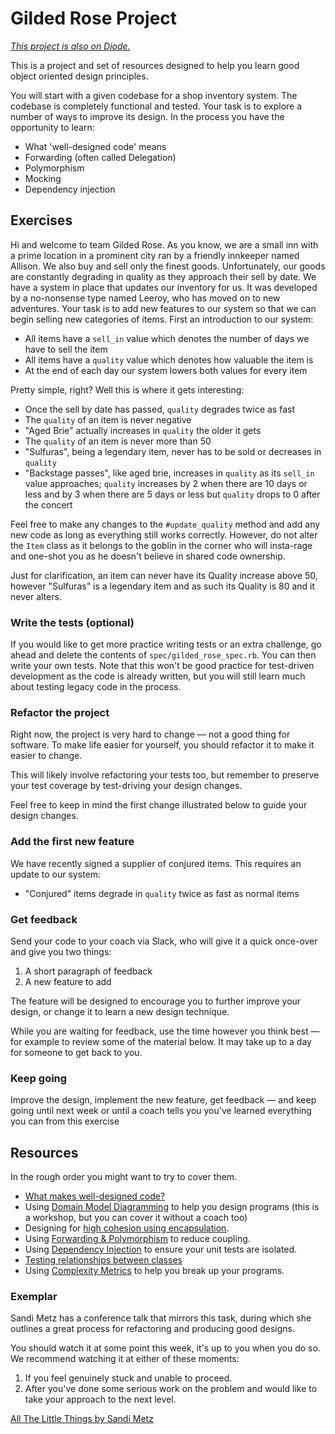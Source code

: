 # Gilded Rose Project

*[This project is also on Diode.](https://diode.makersacademy.com/students/neoeno/projects/1732)*

This is a project and set of resources designed to help you learn good object
oriented design principles.

You will start with a given codebase for a shop inventory system. The codebase
is completely functional and tested. Your task is to explore a number of ways
to improve its design. In the process you have the opportunity to learn:

* What 'well-designed code' means
* Forwarding (often called Delegation)
* Polymorphism
* Mocking
* Dependency injection

## Exercises

Hi and welcome to team Gilded Rose. As you know, we are a small inn with a prime
location in a prominent city ran by a friendly innkeeper named Allison. We also
buy and sell only the finest goods. Unfortunately, our goods are constantly
degrading in quality as they approach their sell by date. We have a system in
place that updates our inventory for us. It was developed by a no-nonsense type
named Leeroy, who has moved on to new adventures. Your task is to add new
features to our system so that we can begin selling new categories of items.
First an introduction to our system:

* All items have a `sell_in` value which denotes the number of days we have to sell
  the item
* All items have a `quality` value which denotes how valuable the item is
* At the end of each day our system lowers both values for every item

Pretty simple, right? Well this is where it gets interesting:

* Once the sell by date has passed, `quality` degrades twice as fast
* The `quality` of an item is never negative
* "Aged Brie" actually increases in `quality` the older it gets
* The `quality` of an item is never more than 50
* "Sulfuras", being a legendary item, never has to be sold or decreases in
  `quality`
* "Backstage passes", like aged brie, increases in `quality` as its `sell_in` value
  approaches; `quality` increases by 2 when there are 10 days or less and by 3
  when there are 5 days or less but `quality` drops to 0 after the concert

Feel free to make any changes to the `#update_quality` method and add any new
code as long as everything still works correctly. However, do not alter the
`Item` class as it belongs to the goblin in the corner who will insta-rage and
one-shot you as he doesn't believe in shared code ownership.

Just for clarification, an item can never have its Quality increase above 50,
however "Sulfuras" is a legendary item and as such its Quality is 80 and it
never alters.

### Write the tests (optional)

If you would like to get more practice writing tests or an extra challenge, go
ahead and delete the contents of `spec/gilded_rose_spec.rb`. You can then write
your own tests. Note that this won't be good practice for test-driven
development as the code is already written, but you will still learn much about
testing legacy code in the process.

### Refactor the project

Right now, the project is very hard to change — not a good thing for software.
To make life easier for yourself, you should refactor it to make it easier to
change.

This will likely involve refactoring your tests too, but remember to preserve
your test coverage by test-driving your design changes.

Feel free to keep in mind the first change illustrated below to guide your
design changes.

### Add the first new feature

We have recently signed a supplier of conjured items. This requires an update to
our system:

* "Conjured" items degrade in `quality` twice as fast as normal items

### Get feedback

Send your code to your coach via Slack, who will give it a quick once-over and
give you two things:

1. A short paragraph of feedback
2. A new feature to add

The feature will be designed to encourage you to further improve your design,
or change it to learn a new design technique.

While you are waiting for feedback, use the time however you think best — for
example to review some of the material below. It may take up to a day for
someone to get back to you.

### Keep going

Improve the design, implement the new feature, get feedback — and keep going
until next week or until a coach tells you you've learned everything you can
from this exercise

## Resources

In the rough order you might want to try to cover them.

* [What makes well-designed code?](https://github.com/makersacademy/course/blob/master/pills/what_makes_well_designed_code.md)
* Using [Domain Model Diagramming](https://github.com/makersacademy/skills-workshops/tree/master/week-2/domain_model_diagramming) to help you design programs (this is a workshop, but you can cover it without a coach too)
* Designing for [high cohesion using encapsulation](https://github.com/makersacademy/skills-workshops/blob/master/practicals/object_oriented_design/encapsulation.md).
* Using [Forwarding & Polymorphism](https://github.com/makersacademy/skills-workshops/blob/master/practicals/object_oriented_design/oo_relationships.md) to reduce coupling.
* Using [Dependency Injection](https://github.com/makersacademy/skills-workshops/blob/master/practicals/object_oriented_design/dependency_injection.md) to ensure your unit tests are isolated.
* [Testing relationships between classes](https://github.com/makersacademy/skills-workshops/blob/master/practicals/object_oriented_design/testing_relationships.md)
* Using [Complexity Metrics](https://github.com/makersacademy/skills-workshops/blob/master/practicals/quality/complexity_metrics.md) to help you break up your programs.

### Exemplar

Sandi Metz has a conference talk that mirrors this task, during which she outlines a great process for refactoring and producing good designs.

You should watch it at some point this week, it's up to you when you do so. We recommend watching it at either of these moments:

1. If you feel genuinely stuck and unable to proceed.
2. After you've done some serious work on the problem and would like to take your approach to the next level.

[All The Little Things by Sandi Metz](https://www.youtube.com/watch?v=8bZh5LMaSmE)
